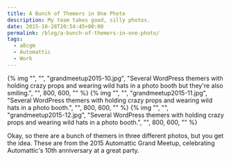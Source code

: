 ```yaml
---
title: A Bunch of Themers in One Photo
description: My team takes good, silly photos.
date: 2015-10-28T20:54:45+00:00
permalink: /blog/a-bunch-of-themers-in-one-photo/
tags:
  - a8cgm
  - Automattic
  - Work
---
```


{% img "", "", "grandmeetup2015-10.jpg", "Several WordPress themers with holding crazy props and wearing wild hats in a photo booth but they're also smiling.", "", 800, 600, "" %}
{% img "", "", "grandmeetup2015-11.jpg", "Several WordPress themers with holding crazy props and wearing wild hats in a photo booth.", "", 800, 600, "" %}
{% img "", "", "grandmeetup2015-12.jpg", "Several WordPress themers with holding crazy props and wearing wild hats in a photo booth.", "", 800, 600, "" %}

Okay, so there are a bunch of themers in three different photos, but you get the idea. These are from the 2015 Automattic Grand Meetup, celebrating Automattic's 10th anniversary at a great party.
